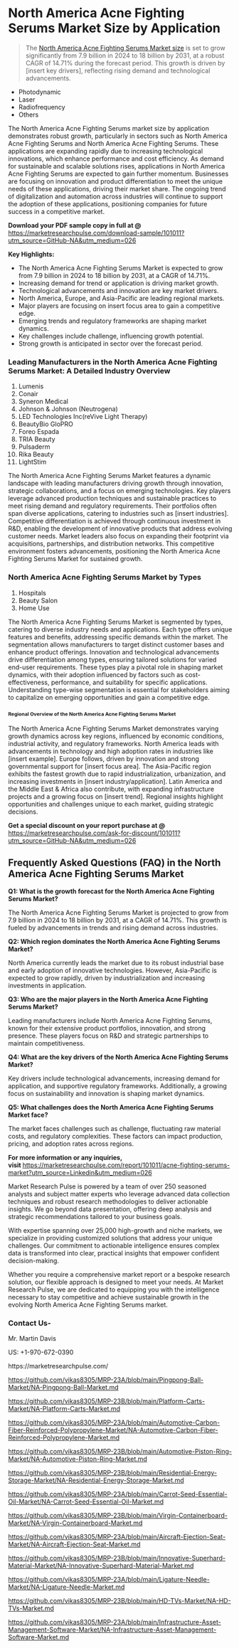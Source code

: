 <h1>North America Acne Fighting Serums Market&nbsp;Size by Application</h1><blockquote><p>The <a href="https://marketresearchpulse.com/download-sample/101011?utm_source=GitHub-NA&amp;utm_medium=026">North America Acne Fighting Serums Market size</a> is set to grow significantly from 7.9 billion in 2024 to 18 billion by 2031, at a robust CAGR of 14.71% during the forecast period. This growth is driven by [insert key drivers], reflecting rising demand and technological advancements.</p></blockquote><ul><li>Photodynamic<li> Laser<li> Radiofrequency<li> Others</li></ul><p>The North America Acne Fighting Serums market size by application demonstrates robust growth, particularly in sectors such as North America Acne Fighting Serums and North America Acne Fighting Serums. These applications are expanding rapidly due to increasing technological innovations, which enhance performance and cost efficiency. As demand for sustainable and scalable solutions rises, applications in North America Acne Fighting Serums are expected to gain further momentum. Businesses are focusing on innovation and product differentiation to meet the unique needs of these applications, driving their market share. The ongoing trend of digitalization and automation across industries will continue to support the adoption of these applications, positioning companies for future success in a competitive market.</p><p><strong>Download your PDF sample copy in full at @ </strong><a href="https://marketresearchpulse.com/download-sample/101011?utm_source=GitHub-NA&amp;utm_medium=026">https://marketresearchpulse.com/download-sample/101011?utm_source=GitHub-NA&amp;utm_medium=026</a></p><p><strong>Key Highlights: </strong></p><ul><li>The North America Acne Fighting Serums Market is expected to grow from 7.9 billion in 2024 to 18 billion by 2031, at a CAGR of 14.71%.</li><li>Increasing demand for trend or application is driving market growth.</li><li>Technological advancements and innovation are key market drivers.</li><li>North America, Europe, and Asia-Pacific are leading regional markets.</li><li>Major players are focusing on insert focus area to gain a competitive edge.</li><li>Emerging trends and regulatory frameworks are shaping market dynamics.</li><li>Key challenges include challenge, influencing growth potential.</li><li>Strong growth is anticipated in sector over the forecast period.</li></ul><h3>Leading Manufacturers in the North America Acne Fighting Serums Market: A Detailed Industry Overview</h3><ol><li>Lumenis</li><li>Conair</li><li>Syneron Medical</li><li>Johnson & Johnson (Neutrogena)</li><li>LED Technologies Inc(reVive Light Therapy)</li><li>BeautyBio GloPRO</li><li>Foreo Espada</li><li>TRIA Beauty</li><li>Pulsaderm</li><li>Rika Beauty</li><li>LightStim</li></ol><div class="flex max-w-full flex-col flex-grow"><div class="min-h-8 text-message flex w-full flex-col items-end gap-2 whitespace-normal break-words [.text-message+&amp;]:mt-5" dir="auto" data-message-author-role="assistant" data-message-id="fd8432e4-4910-450d-b182-61b7bfb0a01f" data-message-model-slug="gpt-4o"><div class="flex w-full flex-col gap-1 empty:hidden first:pt-[3px]"><div class="markdown prose w-full break-words dark:prose-invert light"><p>The North America Acne Fighting Serums Market features a dynamic landscape with leading manufacturers driving growth through innovation, strategic collaborations, and a focus on emerging technologies. Key players leverage advanced production techniques and sustainable practices to meet rising demand and regulatory requirements. Their portfolios often span diverse applications, catering to industries such as [insert industries]. Competitive differentiation is achieved through continuous investment in R&amp;D, enabling the development of innovative products that address evolving customer needs. Market leaders also focus on expanding their footprint via acquisitions, partnerships, and distribution networks. This competitive environment fosters advancements, positioning the North America Acne Fighting Serums Market for sustained growth.</p></div></div></div></div><h3>North America Acne Fighting Serums Market by Types</h3><ol><li>Hospitals<li> Beauty Salon<li> Home Use</li></ol><div class="flex max-w-full flex-col flex-grow"><div class="min-h-8 text-message flex w-full flex-col items-end gap-2 whitespace-normal break-words [.text-message+&amp;]:mt-5" dir="auto" data-message-author-role="assistant" data-message-id="084470be-0bb7-4664-bddf-5156b4f41249" data-message-model-slug="gpt-4o-mini"><div class="flex w-full flex-col gap-1 empty:hidden first:pt-[3px]"><div class="markdown prose w-full break-words dark:prose-invert light"><p>The North America Acne Fighting Serums Market is segmented by types, catering to diverse industry needs and applications. Each type offers unique features and benefits, addressing specific demands within the market. The segmentation allows manufacturers to target distinct customer bases and enhance product offerings. Innovation and technological advancements drive differentiation among types, ensuring tailored solutions for varied end-user requirements. These types play a pivotal role in shaping market dynamics, with their adoption influenced by factors such as cost-effectiveness, performance, and suitability for specific applications. Understanding type-wise segmentation is essential for stakeholders aiming to capitalize on emerging opportunities and gain a competitive edge.</p></div></div></div></div><h3><span style="font-size: 11px;">Regional Overview of the North America Acne Fighting Serums Market</span></h3><div class="flex max-w-full flex-col flex-grow"><div class="min-h-8 text-message flex w-full flex-col items-end gap-2 whitespace-normal break-words [.text-message+&amp;]:mt-5" dir="auto" data-message-author-role="assistant" data-message-id="e9038762-ce64-4e30-91c9-9bd413514231" data-message-model-slug="gpt-4o-mini"><div class="flex w-full flex-col gap-1 empty:hidden first:pt-[3px]"><div class="markdown prose w-full break-words dark:prose-invert light"><p>The North America Acne Fighting Serums Market demonstrates varying growth dynamics across key regions, influenced by economic conditions, industrial activity, and regulatory frameworks. North America leads with advancements in technology and high adoption rates in industries like [insert example]. Europe follows, driven by innovation and strong governmental support for [insert focus area]. The Asia-Pacific region exhibits the fastest growth due to rapid industrialization, urbanization, and increasing investments in [insert industry/application]. Latin America and the Middle East &amp; Africa also contribute, with expanding infrastructure projects and a growing focus on [insert trend]. Regional insights highlight opportunities and challenges unique to each market, guiding strategic decisions.</p></div></div></div></div><p><strong>Get a special discount on your report purchase at @ </strong><a href="https://marketresearchpulse.com/ask-for-discount/101011?utm_source=GitHub-NA&amp;utm_medium=026">https://marketresearchpulse.com/ask-for-discount/101011?utm_source=GitHub-NA&amp;utm_medium=026</a></p><h2>Frequently Asked Questions (FAQ) in the North America Acne Fighting Serums Market</h2><p><strong>Q1: What is the growth forecast for the North America Acne Fighting Serums Market?</strong></p><p>The North America Acne Fighting Serums Market is projected to grow from 7.9 billion in 2024 to 18 billion by 2031, at a CAGR of 14.71%. This growth is fueled by advancements in trends and rising demand across industries.</p><p><strong>Q2: Which region dominates the North America Acne Fighting Serums Market?</strong></p><p>North America currently leads the market due to its robust industrial base and early adoption of innovative technologies. However, Asia-Pacific is expected to grow rapidly, driven by industrialization and increasing investments in application.</p><p><strong>Q3: Who are the major players in the North America Acne Fighting Serums Market?</strong></p><p>Leading manufacturers include North America Acne Fighting Serums, known for their extensive product portfolios, innovation, and strong presence. These players focus on R&amp;D and strategic partnerships to maintain competitiveness.</p><p><strong>Q4: What are the key drivers of the North America Acne Fighting Serums Market?</strong></p><p>Key drivers include technological advancements, increasing demand for application, and supportive regulatory frameworks. Additionally, a growing focus on sustainability and innovation is shaping market dynamics.</p><p><strong>Q5: What challenges does the North America Acne Fighting Serums Market face?</strong></p><p>The market faces challenges such as challenge, fluctuating raw material costs, and regulatory complexities. These factors can impact production, pricing, and adoption rates across regions.</p><p><strong>For more information or any inquiries, visit&nbsp;</strong><a href="https://marketresearchpulse.com/report/101011/acne-fighting-serums-market?utm_source=Linkedin&utm_medium=026">https://marketresearchpulse.com/report/101011/acne-fighting-serums-market?utm_source=Linkedin&utm_medium=026</a></p><p>Market Research Pulse is powered by a team of over 250 seasoned analysts and subject matter experts who leverage advanced data collection techniques and robust research methodologies to deliver actionable insights. We go beyond data presentation, offering deep analysis and strategic recommendations tailored to your business goals.</p><p>With expertise spanning over 25,000 high-growth and niche markets, we specialize in providing customized solutions that address your unique challenges. Our commitment to actionable intelligence ensures complex data is transformed into clear, practical insights that empower confident decision-making.</p><p>Whether you require a comprehensive market report or a bespoke research solution, our flexible approach is designed to meet your needs. At Market Research Pulse, we are dedicated to equipping you with the intelligence necessary to stay competitive and achieve sustainable growth in the evolving North America Acne Fighting Serums market.</p><h3><strong>Contact Us-</strong></h3><p>Mr. Martin Davis</p><p>US: +1-970-672-0390</p><p>https://marketresearchpulse.com/</p><p><a href="https://github.com/vikas8305/MRP-23A/blob/main/Pingpong-Ball-Market/NA-Pingpong-Ball-Market.md">https://github.com/vikas8305/MRP-23A/blob/main/Pingpong-Ball-Market/NA-Pingpong-Ball-Market.md</a></p><p><a href="https://github.com/vikas8305/MRP-23B/blob/main/Platform-Carts-Market/NA-Platform-Carts-Market.md">https://github.com/vikas8305/MRP-23B/blob/main/Platform-Carts-Market/NA-Platform-Carts-Market.md</a></p><p><a href="https://github.com/vikas8305/MRP-23A/blob/main/Automotive-Carbon-Fiber-Reinforced-Polypropylene-Market/NA-Automotive-Carbon-Fiber-Reinforced-Polypropylene-Market.md">https://github.com/vikas8305/MRP-23A/blob/main/Automotive-Carbon-Fiber-Reinforced-Polypropylene-Market/NA-Automotive-Carbon-Fiber-Reinforced-Polypropylene-Market.md</a></p><p><a href="https://github.com/vikas8305/MRP-23B/blob/main/Automotive-Piston-Ring-Market/NA-Automotive-Piston-Ring-Market.md">https://github.com/vikas8305/MRP-23B/blob/main/Automotive-Piston-Ring-Market/NA-Automotive-Piston-Ring-Market.md</a></p><p><a href="https://github.com/vikas8305/MRP-23B/blob/main/Residential-Energy-Storage-Market/NA-Residential-Energy-Storage-Market.md">https://github.com/vikas8305/MRP-23B/blob/main/Residential-Energy-Storage-Market/NA-Residential-Energy-Storage-Market.md</a></p><p><a href="https://github.com/vikas8305/MRP-23A/blob/main/Carrot-Seed-Essential-Oil-Market/NA-Carrot-Seed-Essential-Oil-Market.md">https://github.com/vikas8305/MRP-23A/blob/main/Carrot-Seed-Essential-Oil-Market/NA-Carrot-Seed-Essential-Oil-Market.md</a></p><p><a href="https://github.com/vikas8305/MRP-23B/blob/main/Virgin-Containerboard-Market/NA-Virgin-Containerboard-Market.md">https://github.com/vikas8305/MRP-23B/blob/main/Virgin-Containerboard-Market/NA-Virgin-Containerboard-Market.md</a></p><p><a href="https://github.com/vikas8305/MRP-23A/blob/main/Aircraft-Ejection-Seat-Market/NA-Aircraft-Ejection-Seat-Market.md">https://github.com/vikas8305/MRP-23A/blob/main/Aircraft-Ejection-Seat-Market/NA-Aircraft-Ejection-Seat-Market.md</a></p><p><a href="https://github.com/vikas8305/MRP-23B/blob/main/Innovative-Superhard-Material-Market/NA-Innovative-Superhard-Material-Market.md">https://github.com/vikas8305/MRP-23B/blob/main/Innovative-Superhard-Material-Market/NA-Innovative-Superhard-Material-Market.md</a></p><p><a href="https://github.com/vikas8305/MRP-23A/blob/main/Ligature-Needle-Market/NA-Ligature-Needle-Market.md">https://github.com/vikas8305/MRP-23A/blob/main/Ligature-Needle-Market/NA-Ligature-Needle-Market.md</a></p><p><a href="https://github.com/vikas8305/MRP-23B/blob/main/HD-TVs-Market/NA-HD-TVs-Market.md">https://github.com/vikas8305/MRP-23B/blob/main/HD-TVs-Market/NA-HD-TVs-Market.md</a></p><p><a href="https://github.com/vikas8305/MRP-23A/blob/main/Infrastructure-Asset-Management-Software-Market/NA-Infrastructure-Asset-Management-Software-Market.md">https://github.com/vikas8305/MRP-23A/blob/main/Infrastructure-Asset-Management-Software-Market/NA-Infrastructure-Asset-Management-Software-Market.md</a></p>
